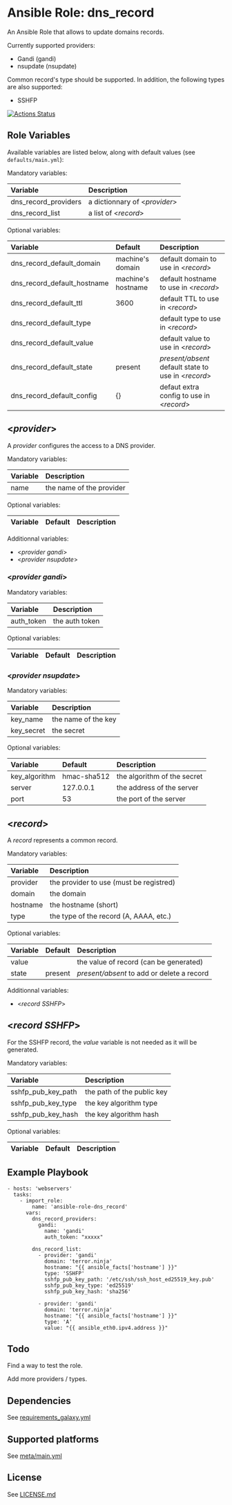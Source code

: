 # Ansible Role: dns_record

An Ansible Role that allows to update domains records.

Currently supported providers:
- Gandi (gandi)
- nsupdate (nsupdate)

Common record's type should be supported. 
In addition, the following types are also supported:
- SSHFP

[![Actions Status](https://github.com/tristan-weil/ansible-role-dns_record/workflows/molecule/badge.svg?branch=master)](https://github.com/tristan-weil/ansible-role-dns_record/actions)

## Role Variables

Available variables are listed below, along with default values (see `defaults/main.yml`):

Mandatory variables:

| Variable      | Description |
| :------------ | :---------- |
| dns_record_providers | a dictionnary of <*provider*> |
| dns_record_list | a list of <*record*> |

Optional variables:

| Variable      | Default | Description |
| :------------ | :------ | :---------- |
| dns_record_default_domain | machine's domain | default domain to use in <*record*> |
| dns_record_default_hostname | machine's hostname | default hostname to use in <*record*> |
| dns_record_default_ttl | 3600 | default TTL to use in <*record*> |
| dns_record_default_type | | default type to use in <*record*> |
| dns_record_default_value | | default value to use in <*record*> |
| dns_record_default_state | present | *present/absent*  default state to use in <*record*> |
| dns_record_default_config | {} | defaut extra config to use in <*record*> |

## <*provider*>

A *provider* configures the access to a DNS provider.

Mandatory variables:

| Variable      | Description |
| :------------ | :---------- |
| name | the name of the provider |

Optional variables:

| Variable      | Default | Description |
| :------------ | :------ | :---------- |

Additionnal variables:
- <*provider gandi*>
- <*provider nsupdate*>

### <*provider gandi*> 

Mandatory variables:

| Variable      | Description |
| :------------ | :---------- |
| auth_token | the auth token |

Optional variables:

| Variable      | Default | Description |
| :------------ | :------ | :---------- |

### <*provider nsupdate*>

Mandatory variables:

| Variable      | Description |
| :------------ | :---------- |
| key_name | the name of the key |
| key_secret | the secret |

Optional variables:

| Variable      | Default | Description |
| :------------ | :------ | :---------- |
| key_algorithm | hmac-sha512 | the algorithm of the secret |
| server | 127.0.0.1 | the address of the server |
| port | 53 | the port of the server |

## <*record*>

A *record* represents a common record.

Mandatory variables:

| Variable      | Description |
| :------------ | :---------- |
| provider | the provider to use (must be registred) |
| domain | the domain |
| hostname | the hostname (short) |
| type | the type of the record (A, AAAA, etc.) |

Optional variables:

| Variable      | Default | Description |
| :------------ | :------ | :---------- |
| value | | the value of record (can be generated) |
| state | present | *present/absent* to add or delete a record |

Additionnal variables:
- <*record SSHFP*>

## <*record SSHFP*>

For the SSHFP record, the *value* variable is not needed as it will be generated.

Mandatory variables:

| Variable      | Description |
| :------------ | :---------- |
| sshfp_pub_key_path | the path of the public key |
| sshfp_pub_key_type | the key algorithm type |
| sshfp_pub_key_hash | the key algorithm hash |

Optional variables:

| Variable      | Default | Description |
| :------------ | :------ | :---------- |

## Example Playbook

    - hosts: 'webservers'
      tasks:
        - import_role: 
            name: 'ansible-role-dns_record'
          vars:
            dns_record_providers:
              gandi:
                name: 'gandi'
                auth_token: "xxxxx"

            dns_record_list:
              - provider: 'gandi'
                domain: 'terror.ninja'
                hostname: "{{ ansible_facts['hostname'] }}"
                type: 'SSHFP'
                sshfp_pub_key_path: '/etc/ssh/ssh_host_ed25519_key.pub'
                sshfp_pub_key_type: 'ed25519'
                sshfp_pub_key_hash: 'sha256'
            
              - provider: 'gandi'
                domain: 'terror.ninja'
                hostname: "{{ ansible_facts['hostname'] }}"
                type: 'A'
                value: "{{ ansible_eth0.ipv4.address }}"

## Todo

Find a way to test the role.

Add more providers / types.

## Dependencies

See [requirements_galaxy.yml](https://github.com/tristan-weil/ansible-role-dns_record/blob/master/requirements_galaxy.yml)

## Supported platforms

See [meta/main.yml](https://github.com/tristan-weil/ansible-role-dns_record/blob/master/meta/main.yml)

## License

See [LICENSE.md](https://github.com/tristan-weil/ansible-role-dns_record/blob/master/LICENSE.md)
